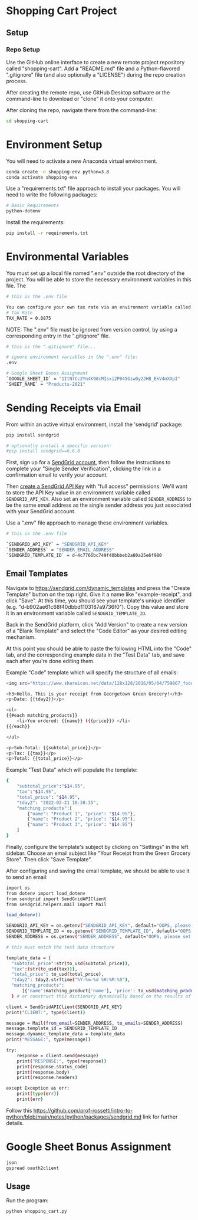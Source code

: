 # Shopping Cart Project 

## Setup 

### Repo Setup 

Use the GitHub online interface to create a new remote project repository called "shopping-cart". Add a "README.md" file and a Python-flavored ".gitignore" file (and also optionally a "LICENSE") during the repo creation process. 

After creating the remote repo, use GitHub Desktop software or the command-line to download or "clone" it onto your computer.

After cloning the repo, navigate there from the command-line:

```sh
cd shopping-cart 
```

# Environment Setup 

You will need to activate a new Anaconda virtual environment.

```sh
conda create -n shopping-env python=3.8 
conda activate shopping-env
```

Use a "requirements.txt" file approach to install your packages. 
You will need to write the following packages: 

```sh
# Basic Requirements 
python-dotenv
```

Install the requirements: 
```sh
pip install -r requirements.txt
```

# Environmental Variables 

You must set up a local file named ".env" outside the root directory of the project. You will be able to store the necessary environment variables in this file. The 

```sh
# this is the .env file 

You can configure your own tax rate via an environment variable called `TAX_RATE`.
# Tax Rate 
TAX_RATE = 0.0875
```

NOTE: The ".env" file must be ignored from version control, by using a corresponding entry in the ".gitignore" file.

```sh
# this is the ".gitignore" file...

# ignore environment variables in the ".env" file:
.env
```

```sh
# Google Sheet Bonus Assignment 
`GOOGLE_SHEET_ID` = "1ItN7Cc2Yn4K90cMIsxi2P045Gzw0y2JHB_EkV4mXXpI"
`SHEET_NAME` = "Products-2021"
```


# Sending Receipts via Email 

From within an active virtual environment, install the 'sendgrid' package:

```sh
pip install sendgrid

# optionally install a specific version:
#pip install sendgrid==6.6.0
```

First, sign up for a [SendGrid account](https://signup.sendgrid.com/), then follow the instructions to complete your "Single Sender Verification", clicking the link in a confirmation email to verify your account. 


Then [create a SendGrid API Key](https://app.sendgrid.com/settings/api_keys) with "full access" permissions. We'll want to store the API Key value in an environment variable called `SENDGRID_API_KEY`.
Also set an environment variable called `SENDER_ADDRESS` to be the same email address as the single sender address you just associated with your SendGrid account.

Use a ".env" file approach to manage these environment variables.

```sh
# this is the .env file 

`SENDGRID_API_KEY` = "SENDGRID_API_KEY"
`SENDER_ADDRESS` = "SENDER_EMAIL_ADDRESS" 
`SENDGRID_TEMPLATE_ID` = d-4c7766bc749f40bbbeb2a80a25e6f980
```

## Email Templates

Navigate to https://sendgrid.com/dynamic_templates and press the "Create Template" button on the top right. Give it a name like "example-receipt", and click "Save". At this time, you should see your template's unique identifier (e.g. "d-b902ae61c68f40dbbd1103187a9736f0"). Copy this value and store it in an environment variable called `SENDGRID_TEMPLATE_ID`.

Back in the SendGrid platform, click "Add Version" to create a new version of a "Blank Template" and select the "Code Editor" as your desired editing mechanism.

At this point you should be able to paste the following HTML into the "Code" tab, and the corresponding example data in the "Test Data" tab, and save each after you're done editing them.


Example "Code" template which will specify the structure of all emails:
```sh
<img src="https://www.shareicon.net/data/128x128/2016/05/04/759867_food_512x512.png">

<h3>Hello. This is your receipt from Georgetown Green Grocery!</h3>
<p>Date: {{tday2}}</p>

<ul>
{{#each matching_products}}
    <li>You ordered: {{name}} ({{price}}) </li>
{{/each}}

</ul>

<p>Sub-Total: {{subtotal_price}}</p>
<p>Tax: {{tax}}</p>
<p>Total: {{total_price}}</p>
```

Example "Test Data" which will populate the template:

```sh
{
    "subtotal_price":"$14.95",
    "tax":"$14.95",
    "total_price": "$14.95",
    "tday2": "2022-02-21 18:38:35",
    "matching_products":[
        {"name": "Product 1", "price": "$14.95"},
        {"name": "Product 2", "price": "$14.95"},
        {"name": "Product 3", "price": "$14.95"}
    ]
}
```
Finally, configure the template's subject by clicking on "Settings" in the left sidebar. Choose an email subject like "Your Receipt from the Green Grocery Store". Then click "Save Template".

After configuring and saving the email template, we should be able to use it to send an email:

```sh
import os
from dotenv import load_dotenv
from sendgrid import SendGridAPIClient
from sendgrid.helpers.mail import Mail

load_dotenv()

SENDGRID_API_KEY = os.getenv("SENDGRID_API_KEY", default="OOPS, please set env var called 'SENDGRID_API_KEY'")
SENDGRID_TEMPLATE_ID = os.getenv("SENDGRID_TEMPLATE_ID", default="OOPS, please set env var called 'SENDGRID_TEMPLATE_ID'")
SENDER_ADDRESS = os.getenv("SENDER_ADDRESS", default="OOPS, please set env var called 'SENDER_ADDRESS'")

# this must match the test data structure

template_data = {
  "subtotal_price":str(to_usd(subtotal_price)),
  "tax":(str(to_usd(tax))),
  "total_price": to_usd(total_price),
  "tday2": tday2.strftime("%Y-%m-%d %H:%M:%S"), 
  "matching_products":
      [{'name':matching_product['name'], 'price': to_usd(matching_product['price'])} for matching_product in matching_products]
  } # or construct this dictionary dynamically based on the results of some other process :-D

client = SendGridAPIClient(SENDGRID_API_KEY)
print("CLIENT:", type(client))

message = Mail(from_email=SENDER_ADDRESS, to_emails=SENDER_ADDRESS)
message.template_id = SENDGRID_TEMPLATE_ID
message.dynamic_template_data = template_data
print("MESSAGE:", type(message))

try:
    response = client.send(message)
    print("RESPONSE:", type(response))
    print(response.status_code)
    print(response.body)
    print(response.headers)

except Exception as err:
    print(type(err))
    print(err)
```



Follow this https://github.com/prof-rossetti/intro-to-python/blob/main/notes/python/packages/sendgrid.md link for further details.

# Google Sheet Bonus Assignment 

```sh
json
gspread oauth2client
```

## Usage 

Run the program: 

```sh
python shopping_cart.py 
```

